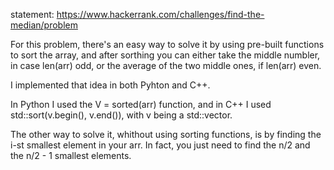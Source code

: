 statement: https://www.hackerrank.com/challenges/find-the-median/problem

For this problem, there's an easy way to solve it by using pre-built functions to sort the array, and after sorthing you can either take the middle numbler, in case len(arr) odd, or the average of the two middle ones, if len(arr) even.

I implemented that idea in both Pyhton and C++.

In Python I used the  V = sorted(arr) function, and in C++ I used std::sort(v.begin(), v.end()), with v being a std::vector<int>.

The other way to solve it, whithout using sorting functions, is by finding the i-st smallest element in your arr. In fact, you just need to find the n/2 and the n/2 - 1 smallest elements.




